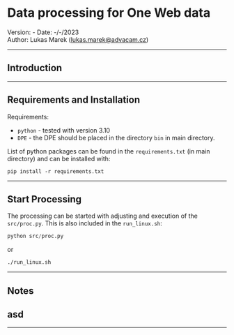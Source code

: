 Data processing for One Web data
===============================================================
Version:            -
Date:               -/-/2023  
Author:             Lukas Marek (lukas.marek@advacam.cz)  

-------------------------------------------------------------------------------
Introduction
-------------------------------------------------------------------------------




-------------------------------------------------------------------------------
Requirements and Installation
-------------------------------------------------------------------------------

Requirements:
 - `python` - tested with version 3.10
 - `DPE` - the DPE should be placed in the directory `bin` in main directory.
 
List of python packages can be found in the `requirements.txt` (in main directory) 
and can be installed with:
```
pip install -r requirements.txt
``` 

-------------------------------------------------------------------------------
Start Processing
-------------------------------------------------------------------------------


The processing can be started with adjusting and execution of the `src/proc.py`.
This is also included in the `run_linux.sh`:

```py
python src/proc.py
```
or

```sh
./run_linux.sh
```

-------------------------------------------------------------------------------
Notes
-------------------------------------------------------------------------------

##  asd


-------------------------------------------------------------------------------
